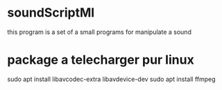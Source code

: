 # soundScriptMl
this program is a set of a small programs for manipulate a sound
# package a telecharger pur linux

sudo apt install libavcodec-extra libavdevice-dev
sudo apt install ffmpeg